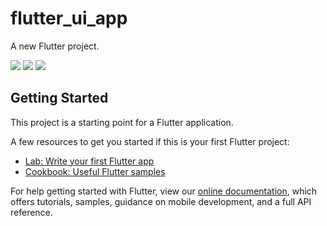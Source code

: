 # flutter_ui_app

A new Flutter project.

![](https://i.imgur.com/u4yCazm.png)  ![](https://i.imgur.com/zNhbOLF.png)  ![](https://i.imgur.com/sVCVMru.png)

## Getting Started

This project is a starting point for a Flutter application.

A few resources to get you started if this is your first Flutter project:

- [Lab: Write your first Flutter app](https://flutter.io/docs/get-started/codelab)
- [Cookbook: Useful Flutter samples](https://flutter.io/docs/cookbook)

For help getting started with Flutter, view our 
[online documentation](https://flutter.io/docs), which offers tutorials, 
samples, guidance on mobile development, and a full API reference.
